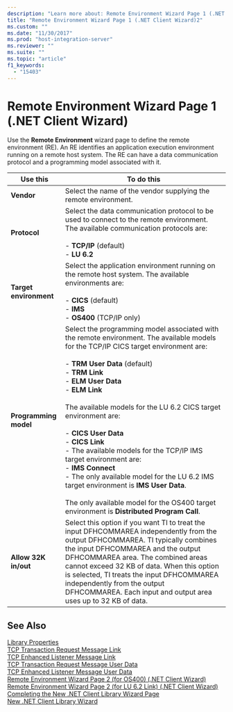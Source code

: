 ```yaml
---
description: "Learn more about: Remote Environment Wizard Page 1 (.NET Client Wizard)"
title: "Remote Environment Wizard Page 1 (.NET Client Wizard)2"
ms.custom: ""
ms.date: "11/30/2017"
ms.prod: "host-integration-server"
ms.reviewer: ""
ms.suite: ""
ms.topic: "article"
f1_keywords: 
  - "15403"
---
```

# Remote Environment Wizard Page 1 (.NET Client Wizard)
Use the **Remote Environment** wizard page to define the remote environment (RE). An RE identifies an application execution environment running on a remote host system. The RE can have a data communication protocol and a programming model associated with it.  
  
|Use this|To do this|  
|--------------|----------------|  
|**Vendor**|Select the name of the vendor supplying the remote environment.|  
|**Protocol**|Select the data communication protocol to be used to connect to the remote environment. The available communication protocols are:<br /><br /> -   **TCP/IP** (default)<br />-   **LU 6.2**|  
|**Target environment**|Select the application environment running on the remote host system. The available environments are:<br /><br /> -   **CICS** (default)<br />-   **IMS**<br />-   **OS400** (TCP/IP only)|  
|**Programming model**|Select the programming model associated with the remote environment. The available models for the TCP/IP CICS target environment are:<br /><br /> -   **TRM User Data** (default)<br />-   **TRM Link**<br />-   **ELM User Data**<br />-   **ELM Link**<br /><br /> The available models for the LU 6.2 CICS target environment are:<br /><br /> -   **CICS User Data**<br />-   **CICS Link**<br />-   The available models for the TCP/IP IMS target environment are:<br />-   **IMS Connect**<br />-   The only available model for the LU 6.2 IMS target environment is **IMS User Data**.<br /><br /> The only available model for the OS400 target environment is **Distributed Program Call**.|  
|**Allow 32K in/out**|Select this option if you want TI to treat the input DFHCOMMAREA independently from the output DFHCOMMAREA. TI typically combines the input DFHCOMMAREA and the output DFHCOMMAREA area. The combined areas cannot exceed 32 KB of data. When this option is selected, TI treats the input DFHCOMMAREA independently from the output DFHCOMMAREA. Each input and output area uses up to 32 KB of data.|  
  
## See Also  
 [Library Properties](../core/library-properties2.md)   
 [TCP Transaction Request Message Link](./tcp-transaction-request-message-link2.md)   
 [TCP Enhanced Listener Message Link](./tcp-enhanced-listener-message-link1.md)   
 [TCP Transaction Request Message User Data](./tcp-transaction-request-message-user-data2.md)   
 [TCP Enhanced Listener Message User Data](./tcp-enhanced-listener-message-user-data2.md)   
 [Remote Environment Wizard Page 2 (for OS400) (.NET Client Wizard)](../core/remote-environment-wizard-page-2-for-os400-net-client-wizard-2.md)   
 [Remote Environment Wizard Page 2 (for LU 6.2 Link) (.NET Client Wizard)](../core/remote-environment-wizard-page-2-for-lu-6-2-link-net-client-wizard-2.md)   
 [Completing the New .NET Client Library Wizard Page](../core/completing-the-new-net-client-library-wizard-page2.md)   
 [New .NET Client Library Wizard](../core/new-net-client-library-wizard1.md)
